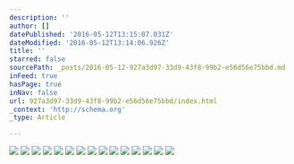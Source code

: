 ```yaml
---
description: ''
author: []
datePublished: '2016-05-12T13:15:07.031Z'
dateModified: '2016-05-12T13:14:06.926Z'
title: ''
starred: false
sourcePath: _posts/2016-05-12-927a3d97-33d9-43f8-99b2-e56d56e75bbd.md
inFeed: true
hasPage: true
inNav: false
url: 927a3d97-33d9-43f8-99b2-e56d56e75bbd/index.html
_context: 'http://schema.org'
_type: Article

---
```

![](https://the-grid-user-content.s3-us-west-2.amazonaws.com/7ca33b78-7359-47ac-8a27-6cc4ee7f32ac.png)
![](https://the-grid-user-content.s3-us-west-2.amazonaws.com/5dbee7ae-f123-4f18-bb68-029f2f2fc0b3.png)
![](https://the-grid-user-content.s3-us-west-2.amazonaws.com/5344b209-c670-4ce6-813d-5da282f3d355.png)
![](https://the-grid-user-content.s3-us-west-2.amazonaws.com/8630eb48-6f68-45e5-a3d0-40ff0bf81731.png)
![](https://the-grid-user-content.s3-us-west-2.amazonaws.com/e732bcb9-6bcd-4c5a-9dbf-1a0d41f910b1.png)
![](https://the-grid-user-content.s3-us-west-2.amazonaws.com/27612812-325f-4638-809b-abdf8f22dbff.png)
![](https://the-grid-user-content.s3-us-west-2.amazonaws.com/f9b91574-554b-406e-85d4-6056184d7f8e.png)
![](https://the-grid-user-content.s3-us-west-2.amazonaws.com/93ceb98c-28a5-4000-b36b-896c58c8d893.png)
![](https://the-grid-user-content.s3-us-west-2.amazonaws.com/a540174d-966b-4307-8eb8-1151f2965788.png)
![](https://the-grid-user-content.s3-us-west-2.amazonaws.com/286e8bd5-9af3-4392-b8f0-fe5a6e42bf9f.png)
![](https://the-grid-user-content.s3-us-west-2.amazonaws.com/002e5c43-ad86-4945-afcd-31839925a0ea.png)
![](https://the-grid-user-content.s3-us-west-2.amazonaws.com/83aaed46-c5e6-480e-9664-a942dab2c679.png)
![](https://the-grid-user-content.s3-us-west-2.amazonaws.com/a350e95a-1ed1-4106-80b0-ccd5545620f2.png)
![](https://the-grid-user-content.s3-us-west-2.amazonaws.com/31de1ff4-e798-483f-b7bf-0f9e864c0cf2.png)
![](https://the-grid-user-content.s3-us-west-2.amazonaws.com/a02611ef-5e4b-4111-936e-373cc2a7a9f7.png)